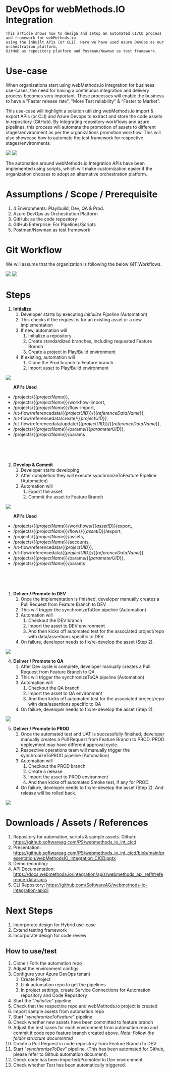 # DevOps for webMethods.IO Integration

    This article shows how to design and setup an automated CI/CD process and framework for webMethods.io 
    using the inbuilt APIs (or CLI). Here we have used Azure DevOps as our orchestration platform, 
    GitHub as repository platform and Postman/Newman as test framework. 

# Use-case
When organizations start using webMethods.io Integration for business use-cases, the need for having a continuous integration and delivery process becomes very important. These processes will enable the business to have a "Faster release rate", "More Test reliability" & "Faster to Market".

This use-case will highlight a solution utilizing webMethods.io import & export APIs (or CLI) and Azure Devops to extract and store the code assets in repository (GitHub). By integrating repository workflows and azure pipelines, this process will automate the promotion of assets to different stages/environment as per the organizations promotion workflow. This will also showcase how to automate the test framework for respective stages/environments.

![](./images/markdown/delivery.png)  ![](./images/markdown/overview.png)

The automation around webMethods.io Integration APIs have been implemented using scripts, which will make customization easier if the organization chooses to adopt an alternative orchestration platform.

# Assumptions / Scope / Prerequisite
1. 4 Environments: Play/build, Dev, QA & Prod. 
2. Azure DevOps as Orchestration Platform
3. GitHub: as the code repository
4. GitHub Enterprise: For Pipelines/Scripts
5. Postman/Newman as test framework

# Git Workflow
We will assume that the organization is following the below GIT Workflows.

![](./images/markdown/SingleFeature.png)    ![](./images/markdown/MultiFeature.png)

# Steps
1. **Initialize**
   1. Developer starts by executing *Initialize Pipeline* (Automation)
   2. This checks if the request is for an existing asset or a new implementation
   3. If new, automation will 
      1. Initialize a repository
      2. Create standardized branches, including requested Feature Branch
      3. Create a project in Play/Build environment
   4. If existing, automation will
      1. Clone the Prod branch to Feature branch
      2. Import asset to Play/Build environment

![](./images/markdown/Initialize.png)

   &nbsp;&nbsp;&nbsp;&nbsp;&nbsp;&nbsp;**API's Used** 
   *  /projects/{{*projectName*}}, 
   *  /projects/{{*projectName*}}/workflow-import, 
   *  /projects/{{*projectName*}}/flow-import, 
   *  /ut-flow/referencedata/{{*projectUID*}}/{{*referenceDataName*}}, 
   *  /ut-flow/referencedata/create/{{*projectUID*}}, 
   *  /ut-flow/referencedata/update/{{*projectUID*}}/{{*referenceDataName*}}, 
   *  /projects/{{*projectName*}}/params/{{*parameterUID*}}, 
   *  /projects/{{*projectName*}}/params
<br> 
<br> 
<br> 


2. **Develop & Commit**
   1. Developer starts developing
   2. After completion they will execute synchronizeToFeature Pipeline (Automation)
   3. Automation will 
      1. Export the asset
      2. Commit the asset to Feature Branch

![](,/../images/markdown/synchronizeToFeature.png)

   &nbsp;&nbsp;&nbsp;&nbsp;&nbsp;&nbsp;**API's Used**
   * /projects/{{*projectName*}}/workflows/{{*assetID*}}/export, 
   * /projects/{{*projectName*}}/flows/{{*assetID*}}/export, 
   * /projects/{{*projectName*}}/assets, 
   * /projects/{{*projectName*}}/accounts, 
   * /ut-flow/referencedata/{{*projectUID*}}, 
   * /ut-flow/referencedata/{{*projectUID*}}/{{*referenceDataName*}}, 
   * /projects/{{*projectName*}}/params/{{*parameterUID*}}, 
   * /projects/{{*projectName*}}/params
<br> 
<br> 
<br> 

1. **Deliver / Promote to DEV**
   1. Once the implementation is finished, developer manually creates a Pull Request from Feature Branch to DEV
   2. This will trigger the synchronizeToDev pipeline (Automation)
   3. Automation will 
      1. Checkout the DEV branch
      2. Import the asset to DEV environment
      3. And then kicks off automated test for the associated project/repo with data/assertions specific to DEV
   4. On failure, developer needs to fix/re-develop the asset (Step 2).

![](./images/markdown/synchronizeToDev.png)

4. **Deliver / Promote to QA**
   1. After Dev cycle is complete, developer manually creates a Pull Request from Feature Branch to QA.  
   2. This will trigger the synchronizeToQA pipeline (Automation)
   3. Automation will 
      1. Checkout the QA branch
      2. Import the asset to QA environment
      3. And then kicks off automated test for the associated project/repo with data/assertions specific to QA
   4. On failure, developer needs to fix/re-develop the asset (Step 2).

![](./images/markdown/synchronizeToQA.png)

5. **Deliver / Promote to PROD**
   1. Once the automated test and UAT is successfully finished, developer manually creates a Pull Request from Feature Branch to PROD.  PROD deployment may have different approval cycle.
   2. Respective operations team will manually trigger the synchronizeToPROD pipeline (Automation)
   3. Automation will 
      1. Checkout the PROD branch
      2. Create a release
      3. Import the asset to PROD environment
      4. And then kicks off automated Smoke test, if any for PROD.
   4. On failure, developer needs to fix/re-develop the asset (Step 2). And release will be rolled back.

![](./images/markdown/synchronizeToPROD.png)

# Downloads / Assets / References
1. Repository for automation, scripts & sample assets. Github: https://github.softwareag.com/PS/webmethods_io_int_cicd
2. Presentation: https://github.softwareag.com/PS/webmethods_io_int_cicd/blob/main/presentation/webMethodsIO_Integration_CICD.pptx 
3. Demo recording: 
4. API Documentation: https://docs.webmethods.io/integration/apis/webmethods_api_ref/#reference-data-apis
5. CLI Repository: https://github.com/SoftwareAG/webmethods-io-integration-apicli

# Next Steps
1. Incorporate design for Hybrid use-case
2. Extend testing framework
3. Incorporate design for code review

## How to use/test
1. Clone / Fork the automation repo
2. Adjust the environment configs
3. Configure your Azure DevOps tenant 
   1. Create Project 
   2. Link automation repo to get the pipelines
   3. In project settings, create Service Connections for Automation repository and Code Repository
4. Start the "*Initialize*" pipeline
5. Check that the respective repo and webMethods.io project is created
6. Import sample assets from automation repo
7. Start "*synchronizeToFeature*" pipeline
8. Check whether new assets have been committed to feature branch
9. Adjust the test cases for each environment from automation repo and commit it code repo feature branch created above. *Note: Follow the folder structure documented*
10. Create a Pull Request in code repository from Feature Branch to DEV
11. Start "*synchronizeToDev*" pipeline. (This has been automated for Github, please refer to Github automation document).
12. Check code has been Imported/Promoted to Dev environment
13. Check whether Test has been automatically triggered.


